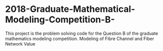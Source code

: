 # 2018-Graduate-Mathematical-Modeling-Competition-B-
This project is the problem solving code for the Question B of the graduate mathematics modeling competition. Modeling of Fibre Channel and Fiber Network Value
